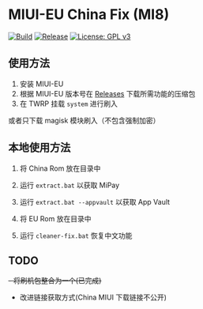 # MIUI-EU China Fix (MI8)

[![Build](https://github.com/Aoang/mipay-extract/workflows/Build/badge.svg)](https://github.com/Aoang/mipay-extract)
[![Release](https://img.shields.io/github/v/release/Aoang/mipay-extract.svg)](https://github.com/Aoang/mipay-extract/releases/latest)
[![License: GPL v3](https://img.shields.io/badge/License-GPL%20v3-blue.svg)](https://www.gnu.org/licenses/gpl-3.0)

## 使用方法
1. 安装 MIUI-EU
2. 根据 MIUI-EU 版本号在 [Releases](https://github.com/Aoang/mipay-extract/releases) 下载所需功能的压缩包
3. 在 TWRP 挂载 `system` 进行刷入

或者只下载 magisk 模块刷入（不包含强制加密）


## 本地使用方法
1. 将 China Rom 放在目录中
2. 运行 `extract.bat` 以获取 MiPay 
3. 运行 `extract.bat --appvault` 以获取 App Vault 

1. 将 EU Rom 放在目录中
2. 运行 `cleaner-fix.bat` 恢复中文功能

## TODO
~~- 将刷机包整合为一个(已完成)~~
- 改进链接获取方式(China MIUI 下载链接不公开)


